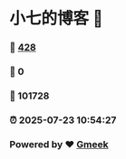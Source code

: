 # 小七的博客 :link:  
### :page_facing_up: [428](/tag.html) 
### :speech_balloon: 0 
### :hibiscus: 101728 
### :alarm_clock: 2025-07-23 10:54:27 
### Powered by :heart: [Gmeek](https://github.com/Meekdai/Gmeek)
